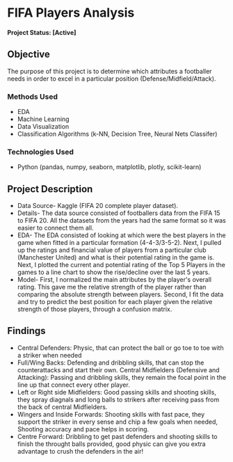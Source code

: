 # FIFA Players Analysis

#### Project Status: [Active]

## Objective
The purpose of this project is to determine which attributes a footballer needs in order to excel in a particular position (Defense/Midfield/Attack).

### Methods Used
* EDA
* Machine Learning
* Data Visualization
* Classification Algorithms (k-NN, Decision Tree, Neural Nets Classifer)

### Technologies Used
* Python (pandas, numpy, seaborn, matplotlib, plotly, scikit-learn)

## Project Description
* Data Source- Kaggle (FIFA 20 complete player dataset).  
* Details- The data source consisted of footballers data from the FIFA 15 to FIFA 20. All the datasets from the years had the same format so it was easier to connect them all.  
* EDA- The EDA consisted of looking at which were the best players in the game when fitted in a particular formation (4-4-3/3-5-2). Next, I pulled up the ratings and financial value of players from a particular club (Manchester United) and what is their potential rating in the game is. Next, I plotted the current and potential rating of the Top 5 Players in the games to a line chart to show the rise/decline over the last 5 years.  
* Model- First, I normalized the main attributes by the player's overall rating. This gave me the relative strength of the player rather than comparing the absolute strength between players. Second, I fit the data and try to predict the best position for each player given the relative strength of those players, through a confusion matrix.  

## Findings
* Central Defenders: Physic, that can protect the ball or go toe to toe with a striker when needed
* Full/Wing Backs: Defending and dribbling skills, that can stop the counterattacks and start their own.
Central Midfielders (Defensive and Attacking): Passing and dribbling skills, they remain the focal point in the line up that connect every other player.
* Left or Right side Midfielders: Good passing skills and shooting skills, they spray diagnals and long balls to strikers after receiving pass from the back of central Midfielders.
* Wingers and Inside Forwards: Shooting skills with fast pace, they support the striker in every sense and chip a few goals when needed, Shooting accuracy and pace helps in scoring.
* Centre Forward: Dribbling to get past defenders and shooting skills to finish the throught balls provided, good physic can give you extra advantage to crush the defenders in the air!
